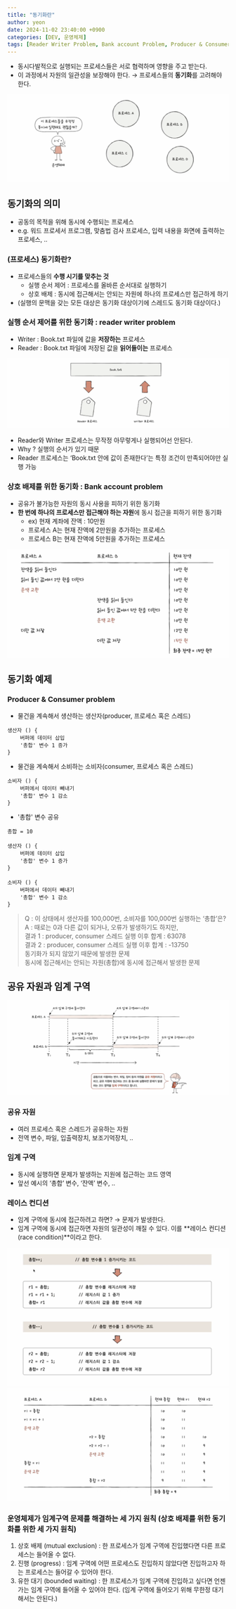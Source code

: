 ```yaml
---
title: "동기화란"
author: yeon
date: 2024-11-02 23:40:00 +0900
categories: [DEV, 운영체제]
tags: [Reader Writer Problem, Bank account Problem, Producer & Consumer, 공유 자원, 임계 구역, 레이스 컨디션]
---
```


- 동시다발적으로 실행되는 프로세스들은 서로 협력하며 영향을 주고 받는다.
- 이 과정에서 자원의 일관성을 보장해야 한다. → 프로세스들의 **동기화**를 고려해야 한다.

![alt text](/assets/img/운영체제/동기화란/image.png)

## 동기화의 의미

- 공동의 목적을 위해 동시에 수행되는 프로세스
- e.g. 워드 프로세서 프로그램, 맞춤법 검사 프로세스, 입력 내용을 화면에 출력하는 프로세스, ..

### (프로세스) 동기화란?

- 프로세스들의 **수행 시기를 맞추는 것**
    - 실행 순서 제어 : 프로세스를 올바른 순서대로 실행하기
    - 상호 배제 : 동시에 접근해서는 안되는 자원에 하나의 프로세스만 접근하게 하기
- (실행의 문맥을 갖는 모든 대상은 동기화 대상이기에 스레드도 동기화 대상이다.)

### 실행 순서 제어를 위한 동기화 : reader writer problem

- Writer : Book.txt 파일에 값을 **저장하는** 프로세스
- Reader : Book.txt 파일에 저장된 값을 **읽어들이는** 프로세스

![alt text](/assets/img/운영체제/동기화란/image-1.png)

- Reader와 Writer 프로세스는 무작정 아무렇게나 실행되어선 안된다.
- Why ? 실행의 순서가 있기 때문
- Reader 프로세스는 ‘Book.txt 안에 값이 존재한다’는 특정 조건이 만족되어야만 실행 가능

### 상호 배제를 위한 동기화 : Bank account problem

- 공유가 불가능한 자원의 동시 사용을 피하기 위한 동기화
- **한 번에 하나의 프로세스만 접근해야 하는 자원**에 동시 접근을 피하기 위한 동기화
    - ex) 현재 계좌에 잔액 : 10만원
    - 프로세스 A는 현재 잔액에 2만원을 추가하는 프로세스
    - 프로세스 B는 현재 잔액에 5만원을 추가하는 프로세스

![alt text](/assets/img/운영체제/동기화란/image-2.png)

## 동기화 예제

### Producer & Consumer problem

- 물건을 계속해서 생산하는 생산자(producer, 프로세스 혹은 스레드)

```
생산자 () {
    버퍼에 데이터 삽입
    '총합' 변수 1 증가
}
```

- 물건을 계속해서 소비하는 소비자(consumer, 프로세스 혹은 스레드)

```
소비자 () {
    버퍼에서 데이터 빼내기
    '총합' 변수 1 감소
}
```

- '총합' 변수 공유

```
총합 = 10

생산자 () {
    버퍼에 데이터 삽입
    '총합' 변수 1 증가
}

소비자 () {
    버퍼에서 데이터 빼내기
    '총합' 변수 1 감소
}
```

> Q : 이 상태에서 생산자를 100,000번, 소비자를 100,000번 실행하는 ‘총합’은?   
A : 때로는 0과 다른 값이 되거나, 오류가 발생하기도 하지만,   
결과 1 : producer, consumer 스레드 실행 이후 합계 : 63078   
결과 2 : producer, consumer 스레드 실행 이후 합계 : -13750   
동기화가 되지 않았기 때문에 발생한 문제   
동시에 접근해서는 안되는 자원(총합)에 동시에 접근해서 발생한 문제

## 공유 자원과 임계 구역

![alt text](/assets/img/운영체제/동기화란/image-3.png)

### 공유 자원

- 여러 프로세스 혹은 스레드가 공유하는 자원
- 전역 변수, 파일, 입출력장치, 보조기억장치, ..

### 임계 구역

- 동시에 실행하면 문제가 발생하는 지원에 접근하는 코드 영역
- 앞선 예시의 ‘총합’ 변수, ‘잔액’ 변수, ..

### 레이스 컨디션

- 임계 구역에 동시에 접근하려고 하면? → 문제가 발생한다.
- 임계 구역에 동시에 접근하면 자원의 일관성이 깨질 수 있다. 이를 **레이스 컨디션(race condition)**이라고 한다.

![alt text](/assets/img/운영체제/동기화란/image-4.png)
![alt text](/assets/img/운영체제/동기화란/image-5.png)

### 운영체제가 임계구역 문제를 해결하는 세 가지 원칙 (상호 배제를 위한 동기화를 위한 세 가지 원칙)

1. 상호 배제 (mutual exclusion) : 한 프로세스가 임계 구역에 진입했다면 다른 프로세스는 들어올 수 없다.
2. 진행 (progress) : 임계 구역에 어떤 프로세스도 진입하지 않았다면 진입하고자 하는 프로세스는 들어갈 수 있어야 한다.
3. 유한 대기 (bounded waiting) : 한 프로세스가 임계 구역에 진입하고 싶다면 언젠가는 임계 구역에 들어올 수 있어야 한다. (임계 구역에 들어오기 위해 무한정 대기해서는 안된다.)